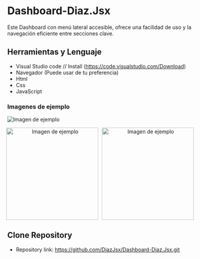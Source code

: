 # Dashboard-Diaz.Jsx
Este Dashboard con menú lateral accesible, ofrece una facilidad de uso y la navegación eficiente entre secciones clave.

## Herramientas y Lenguaje

* Visual Studio code // Install (https://code.visualstudio.com/Download)
* Navegador (Puede usar de tu preferencia)
* Html
* Css
* JavaScript

### Imagenes de ejemplo
![Imagen de ejemplo](https://i.ibb.co/bzs3FPY/Captura-de-pantalla-2024-11-14-230349.png)

<p align="center">
  <span style="display: flex; justify-content: center; gap: 10px;">
    <img src="https://i.ibb.co/6mM8H8T/i-Phone-13-PRO-127-0-0-1.png" alt="Imagen de ejemplo" width="250" />
    <img src="https://i.ibb.co/mq4w7NM/Macbook-Air-127-0-0-1-1.png" alt="Imagen de ejemplo" width="250" />
  </span>
</p>





## Clone Repository

* Repository link: https://github.com/DiazJsx/Dashboard-Diaz.Jsx.git
